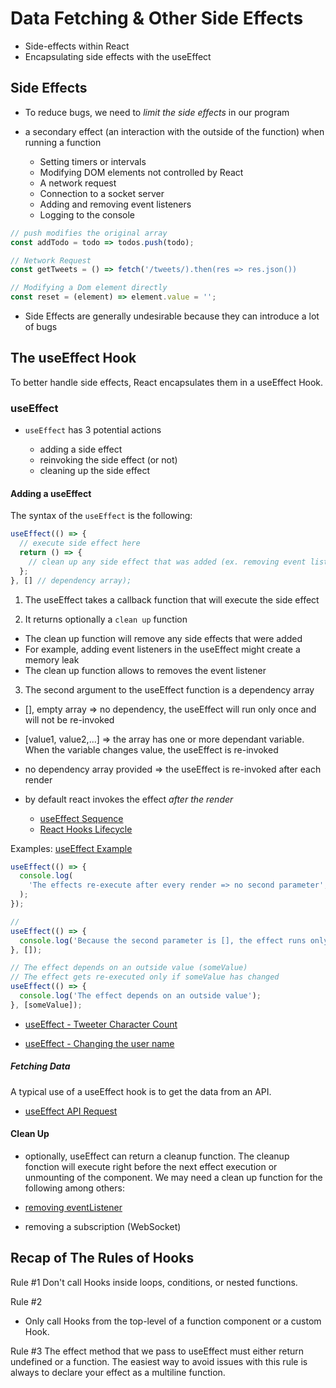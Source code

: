 # Data Fetching & Other Side Effects


- Side-effects within React
- Encapsulating side effects with the useEffect 

## Side Effects

- To reduce bugs, we need to _limit the side effects_ in our program

- a secondary effect (an interaction with the outside of the function) when running a function

  - Setting timers or intervals
  - Modifying DOM elements not controlled by React
  - A network request
  - Connection to a socket server
  - Adding and removing event listeners
  - Logging to the console

```js
// push modifies the original array 
const addTodo = todo => todos.push(todo);

// Network Request
const getTweets = () => fetch('/tweets/).then(res => res.json())

// Modifying a Dom element directly
const reset = (element) => element.value = '';
```

- Side Effects are generally undesirable because they can introduce a lot of bugs

## The useEffect Hook

To better handle side effects, React encapsulates them in a useEffect Hook.

### useEffect

- `useEffect` has 3 potential actions

  - adding a side effect
  - reinvoking the side effect (or not)
  - cleaning up the side effect

#### Adding a useEffect

The syntax of the `useEffect` is the following:

```js
useEffect(() => {
  // execute side effect here
  return () => {
    // clean up any side effect that was added (ex. removing event listeners)
  };
}, [] // dependency array);
```

1. The useEffect takes a callback function that will execute the side effect

2. It returns optionally a `clean up` function

  - The clean up function will remove any side effects that were added
  - For example, adding event listeners in the useEffect might create a memory leak
  - The clean up function allows to removes the event listener

3. The second argument to the useEffect function is a dependency array

  - [], empty array => no dependency, the useEffect will run only once and will not be re-invoked
  - [value1, value2,...] => the array has one or more dependant variable. When the variable changes value, the useEffect is re-invoked
  - no dependency array provided => the useEffect is re-invoked after each render

  - by default react invokes the effect _after the render_ 
  
    - [useEffect Sequence](./use_effect.png)
    - [React Hooks Lifecycle](./hook_lifecycle.png)


Examples: [useEffect Example](https://codesandbox.io/s/react-useeffect-intro-y8m93)

```js
useEffect(() => {
  console.log(
    'The effects re-execute after every render => no second parameter',
  );
});

//
useEffect(() => {
  console.log('Because the second parameter is [], the effect runs only once');
}, []);

// The effect depends on an outside value (someValue)
// The effect gets re-executed only if someValue has changed
useEffect(() => {
  console.log('The effect depends on an outside value');
}, [someValue]);
```

- [useEffect - Tweeter Character Count](https://codesandbox.io/s/useeffect-tweeter-character-count-uj3n3)

- [useEffect - Changing the user name](https://codesandbox.io/s/distracted-aryabhata-i3qq7)

##### Fetching Data

A typical use of a useEffect hook is to get the data from an API.

- [useEffect API Request](https://codesandbox.io/s/useeffect-api-request-xbmwg)

#### Clean Up

- optionally, useEffect can return a cleanup function. The cleanup fonction will execute right before the next effect execution or unmounting of the component. We may need a clean up function for the following among others:

- [removing eventListener](https://codesandbox.io/s/unruffled-austin-ytggf)
- removing a subscription (WebSocket)




## Recap of The Rules of Hooks

Rule #1
Don't call Hooks inside loops, conditions, or nested functions.

Rule #2

- Only call Hooks from the top-level of a function component or a custom Hook.

Rule #3
The effect method that we pass to useEffect must either return undefined or a function.
The easiest way to avoid issues with this rule is always to declare your effect as a multiline function.
